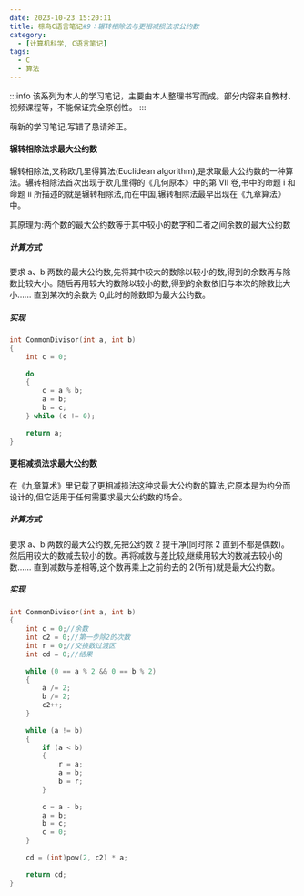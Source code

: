 ```yaml
---
date: 2023-10-23 15:20:11
title: 椋鸟C语言笔记#9：辗转相除法与更相减损法求公约数
category: 
  - [计算机科学, C语言笔记]
tags:
  - C
  - 算法
---
```


:::info
该系列为本人的学习笔记，主要由本人整理书写而成。部分内容来自教材、视频课程等，不能保证完全原创性。
:::

萌新的学习笔记,写错了恳请斧正。

#### 辗转相除法求最大公约数

辗转相除法,又称欧几里得算法(Euclidean algorithm),是求取最大公约数的一种算法。辗转相除法首次出现于欧几里得的《几何原本》中的第 VII 卷,书中的命题 i 和命题 ii 所描述的就是辗转相除法,而在中国,辗转相除法最早出现在《九章算法》中。

其原理为:两个数的最大公约数等于其中较小的数字和二者之间余数的最大公约数

##### 计算方式

要求 a、b 两数的最大公约数,先将其中较大的数除以较小的数,得到的余数再与除数比较大小。随后再用较大的数除以较小的数,得到的余数依旧与本次的除数比大小...... 直到某次的余数为 0,此时的除数即为最大公约数。

##### 实现

```c
int CommonDivisor(int a, int b)
{
	int c = 0;
 
	do
	{
		c = a % b;
		a = b;
		b = c;
	} while (c != 0);
 
	return a;
}
```

#### 更相减损法求最大公约数

在《九章算术》里记载了更相减损法这种求最大公约数的算法,它原本是为约分而设计的,但它适用于任何需要求最大公约数的场合。

##### 计算方式

要求 a、b 两数的最大公约数,先把公约数 2 提干净(同时除 2 直到不都是偶数)。然后用较大的数减去较小的数。再将减数与差比较,继续用较大的数减去较小的数...... 直到减数与差相等,这个数再乘上之前约去的 2(所有)就是最大公约数。

##### 实现

```c
int CommonDivisor(int a, int b)
{
	int c = 0;//余数
	int c2 = 0;//第一步除2的次数
	int r = 0;//交换数过渡区
	int cd = 0;//结果
 
	while (0 == a % 2 && 0 == b % 2)
	{
		a /= 2;
		b /= 2;
		c2++;
	}
 
	while (a != b)
	{
		if (a < b)
		{
			r = a;
			a = b;
			b = r;
		}
 
		c = a - b;
		a = b;
		b = c;
		c = 0;
	}
 
	cd = (int)pow(2, c2) * a;
 
	return cd;
}
```
